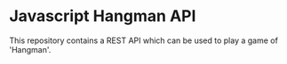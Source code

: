# Javascript Hangman API 

This repository contains a REST API which can be used to play a game of 'Hangman'.


